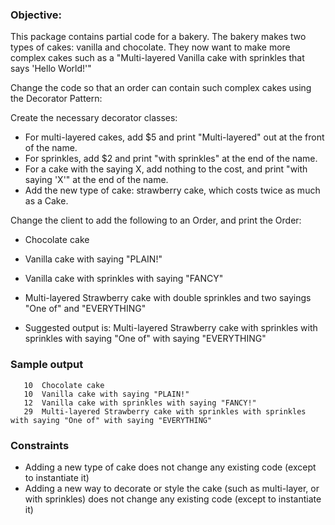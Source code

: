 ### Objective:
This package contains partial code for a bakery. 
The bakery makes two types of cakes: vanilla and chocolate. 
They now want to make more complex cakes such as a "Multi-layered Vanilla cake with sprinkles that says 'Hello World!'"

Change the code so that an order can contain such complex cakes using the Decorator Pattern:

Create the necessary decorator classes:
- For multi-layered cakes, add $5 and print "Multi-layered" out at the front of the name.
- For sprinkles, add $2 and print "with sprinkles" at the end of the name.
- For a cake with the saying X, add nothing to the cost, and print "with saying 'X'" at the end of the name.
- Add the new type of cake: strawberry cake, which costs twice as much as a Cake.

Change the client to add the following to an Order, and print the Order:
- Chocolate cake
- Vanilla cake with saying "PLAIN!"
- Vanilla cake with sprinkles with saying "FANCY"
- Multi-layered Strawberry cake with double sprinkles and two sayings "One of" and "EVERYTHING"

- Suggested output is: Multi-layered Strawberry cake with sprinkles with sprinkles with saying "One of" with saying "EVERYTHING"

### Sample output
```
   10  Chocolate cake
   10  Vanilla cake with saying "PLAIN!"
   12  Vanilla cake with sprinkles with saying "FANCY!"
   29  Multi-layered Strawberry cake with sprinkles with sprinkles with saying "One of" with saying "EVERYTHING"
```
### Constraints
- Adding a new type of cake does not change any existing code (except to instantiate it)
- Adding a new way to decorate or style the cake (such as multi-layer, or with sprinkles) does not change any existing code (except to instantiate it)

